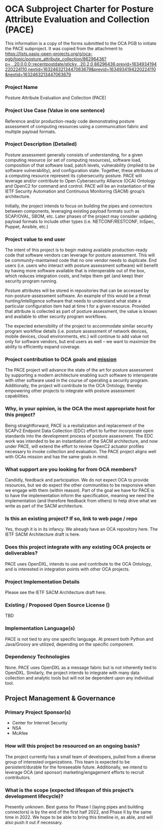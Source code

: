 # OCA Subproject Charter for Posture Attribute Evaluation and Collection (PACE)
This information is a copy of the forms submitted to the OCA PGB
to initiate the PACE subproject.
It was copied from the attachment to
https://lists.oasis-open-projects.org/g/oca-pgb/topic/posture_attribute_collection/86296436?p=,,,20,0,0,0::recentpostdate/sticky,,,20,2,0,86296436,previd=1634934194220224110,nextid=1632463213447063679&previd=1634934194220224110&nextid=1632463213447063679

### Project Name
Posture Attribute Evaluation and Collection (PACE)

### Project Use Case (Value in one sentence)
Reference and/or production-ready code demonstrating
posture assessment of computing resources
using a communication fabric and multiple payload formats.

### Project Description (Detailed)
Posture assessment generally consists of understanding,
for a given computing resource (or set of computing resources),
software load, composition of that software load, patch levels,
vulnerability (implied to be software vulnerability), and configuration state.
Together, these attributes of a computing resource
represent its cybersecurity posture.
PACE will leverage and/or contribute to
Open Cybersecurity Alliance (OCA) Ontology and OpenC2 for command and control.
PACE will be an instantiation of the
IETF Security Automation and Continuous Monitoring (SACM) group’s architecture.

Initially, the project intends to focus on building the
pipes and connectors between components, leveraging existing
payload formats such as SCAP/OVAL, SBOM, etc.
Later phases of the project may consider updating
payload formats to include other types (i.e. NETCONF/RESTCONF, InSpec, Puppet, Ansible, etc.)

### Project value to end user
The intent of this project is to begin making available
production-ready code that software vendors can leverage for posture assessment.
This will be community-maintained code that no one vendor needs to duplicate.
End users (i.e. users who interact with posture assessment software)
will benefit by having more software available that is
interoperable out of the box, which reduces integration costs,
and helps them get (and keep) their security program running.

Posture attributes will be stored in repositories that can be accessed by non-posture-assessment software.
An example of this would be a threat hunting/intelligence software
that needs to understand what state a particular configuration item
had at time t for a given resource.
Provided that attribute is collected as part of posture assessment,
the value is known and available to other security program workflows.

The expected extensibility of the project to accommodate
similar security program workflow details
(i.e. posture assessment of network devices, mobile devices,
cloud environments, etc.)
will continue to add value not only for software vendors,
but end users as well –
we want to maximize the ability to efficiently expand coverage.

### Project contribution to OCA goals and [mission](https://opencybersecurityalliance.org/mission/)
The PACE project will advance the state of the art for posture assessment
by supporting a modern architecture enabling
such software to interoperate with other software used
in the course of operating a security program.
Additionally, the project will contribute to the OCA Ontology,
thereby empowering other projects to integrate
with posture assessment capabilities.

### Why, in your opinion, is the OCA the most appropriate host for this project?
Being straightforward, PACE is a revitalization and replacement
of the SCAPv2 Endpoint Data Collection (EDC) effort
to further incorporate open standards into
the development process of posture assessment.
The EDC work was intended to be an instantiation of the SACM architecture,
and now under PACE, will extend the effort to review
OpenC2 actuator profiles necessary to invoke collection and evaluation.
The PACE project aligns well with OCAs mission and has the same goals in mind.

### What support are you looking for from OCA members?
Candidly, feedback and participation.
We do not expect OCA to provide resources,
but we do expect the other communities to be responsive
when we engage with them (within reason).
Part of the goal we have for PACE is to have the
implementation inform the specification,
meaning we need the implementation (and therefore feedback from others)
to help drive what we write as part of the SACM architecture.

### Is this an existing project? If so, link to web page / repo
Yes, though it is in its infancy.
We already have an OCA repository here.
The IETF SACM Architecture draft is here.

### Does this project integrate with any existing OCA projects or deliverables?
PACE uses OpenDXL, intends to use and contribute to the OCA Ontology,
and is interested in integration points with other OCA projects.

### Project Implementation Details
Please see the IETF SACM Architecture draft here.

### Existing / Proposed Open Source License (<link to approved OP licenses>)
TBD

### Implementation Language(s)
PACE is not tied to any one specific language.
At present both Python and Java/Groovy are utilized,
depending on the specific component.

### Dependency Technologies
None. PACE uses OpenDXL as a message fabric
but is not inherently tied to OpenDXL.
Similarly, the project intends to integrate
with many data collection and analytic tools
but will not be dependent upon any individual tool.

## Project Management & Governance

### Primary Project Sponsor(s)
- Center for Internet Security
- NSA
- McAfee

### How will this project be resourced on an ongoing basis?
The project currently has a small team of developers,
pulled from a diverse group of interested organizations.
This team is expected to be persistent/durable for the foreseeable future.
Additionally, we intend to leverage OCA (and sponsor)
marketing/engagement efforts to recruit contributors.

### What is the scope (expected lifespan of this project’s development lifecycle)?
Presently unknown.
Best guess for Phase I (laying pipes and building connectors)
is by the end of the first half 2022,
and Phase II by the same time in 2022.
We hope to be able to bring this timeline in,
as able, and will also push it out if necessary.
